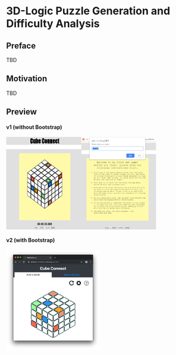 # 3D-Logic Puzzle Generation and Difficulty Analysis
## Preface
TBD
## Motivation
TBD
## Preview
<h4>v1 (without Bootstrap)</h4>
<div style="display:flex;">
  <img src="pic_2.png" style="margin:10 auto; flex-grow:0;" width="40%" />
  <img src="pic_1.png" style="margin:10 auto; flex-grow:0;" width="40%" /> 
</div>
<h4>v2 (with Bootstrap)</h4>
<img src="pic_3.png" style="margin: 10 auto;" width="50%" />

